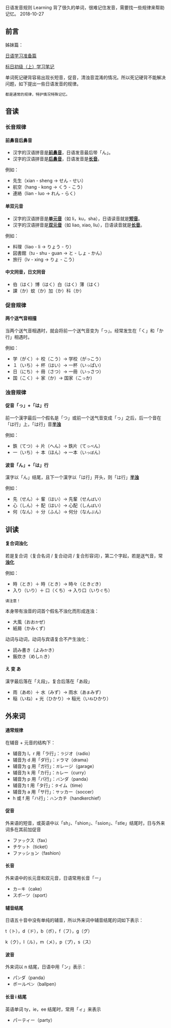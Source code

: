 日语发音规则
Learning
背了很久的单词，很难记住发音，需要找一些规律来帮助记忆。
2018-10-27



## 前言

姊妹篇：

[日语学习准备篇](11.html)

[标日初级（上）学习笔记](17.html)



单词死记硬背容易出现长短音，促音，清浊音混淆的情况。所以死记硬背不能解决问题，如下提出一些日语发音的规律。

`都是通常的规律，特护情况特殊记忆。`

## 音读

### 长音规律

#### 前鼻音后鼻音

- 汉字的汉语拼音是<u>**前鼻音**</u>，日语发音最后带「ん」。
- 汉字的汉语拼音是<u>**后鼻音**</u>，日语发音是<u>**长音**</u>。

例如：

- 先生（xian - sheng → せん - せい）
- 航空（hang - kong → くう - こう）
- 連絡（lian - luo →  れん - らく）

#### 单双元音

- 汉字的汉语拼音是<u>**单元音**</u>（如 li，ku，sha），日语读音就是<u>**短音**</u>。
- 汉字的汉语拼音是<u>**双元音**</u>（如 liao, xiao, liu），日语读音就是<u>**长音**</u>。

例如：

- 料理（liao - li → りょう - り）
- 図書館（tu - shu - guan → と - しょ - かん）
- 旅行（lv - xing → りょ - こう）

#### 中文同音，日文同音

- 伯（はく）博（はく）白（はく）薄（はく）
- 課（か）蚊（か）加（か）科（か）

### 促音规律

#### 两个送气音相撞

当两个送气音相遇时，就会将前一个送气音变为「っ」。经常发生在「く」和「か行」相遇时。

例如：

- 学（がく）＋ 校（こう）→  学校（が`っ`こう）
- １（いち）＋ 杯（はい）→  一杯（い`っ`ぱい）
- 日（にち）＋ 冊（さつ）→  一冊（い`っ`さつ）
- 国（こく）＋ 家（か）→  国家（こ`っ`か）

### 浊音规律

#### 促音「っ」+「は」行

前一个漢字最后一个假名是「つ」或前一个送气音变成「っ」之后，后一个音在「は行」上，「は行」音<u>**半浊**</u>

例如：

- 鉄（てつ）＋ 片（へん）→  鉄片（て`っぺ`ん）
- 一（いち）＋ 本（ほん）→  一本（い`っぽ`ん）

#### 波音「ん」+「は」行

漢字以「ん」结尾，且下一个漢字以「は行」开头，则「は行」<u>**半浊**</u>

例如：

- 先（せん）＋ 輩（はい）→  先輩（せん`ぱ`い）
- 心（しん）＋ 配（はい）→  心配（しん`ぱ`い）
- 何（なん）＋ 分（ふん）→  何分（なん`ぷ`ん）

## 训读

#### 复合词浊化

若是复合词（复合名词 / 复合动词 / 复合形容词），第二个字起，若是送气音，常<u>**浊化**</u>

例如：

- 時（とき）＋ 時（とき）→  時々（とき`ど`き）
- 入り（いり）＋ 口（くち）→  入り口（いり`ぐ`ち）

`请注意！`

本身带有浊音的词首个假名不浊化而形成连浊：

- 大風（おお`か`ぜ）
- 紙屑（かみ`く`ず）

动词与动词，动词与宾语复合不产生浊化：

- 読み書き（よみ`か`き）
- 飯炊き（めし`た`き）

#### え 变 あ

漢字最后落在「え段」，复合后落在「あ段」

- 雨（あめ）＋ 水（みず）→  雨水（あ`ま`みず）
- 稲（いね）+  光（ひかり）→  稲光（い`ね`ひかり）

## 外来词

#### 通常规律

在辅音 + 元音的结构下：

- 辅音为 l，r 用「ラ行」：`ラ`ジオ（radio）
- 辅音为 d 用「ダ行」：`ド`ラマ（drama）
- 辅音为 g 用「ガ行」：`ガ`レージ（garage）
- 辅音为 k 用「カ行」：`カ`レー（curry）
- 辅音为 p 用「パ行」：`パ`ンダ（panda）
- 辅音为 t 用「タ行」：`タ`イム（time）
- 辅音为 a 用「サ行」：`サ`ッカー（soccer）
- h 或 f 用「ハ行」：`ハ`ンカチ（handkerchief）

#### 促音

外来语的短音，或英语中以「sh」、「shion」、「ssion」、「stle」结尾时，日与外来词多在其前加促音

- ファ`ッ`クス（fax）
- チケ`ッ`ト（ticket）
- ファ`ッ`ション（fashion）

#### 长音

外来语中的长元音和双元音，日语常用长音「ー」

- カ`ー`キ（cake）
- スポ`ー`ツ（sport）

#### 辅音结尾

日语五十音中没有单纯的辅音，所以外来词中辅音结尾的词如下表示：

t（ト），d（ド），b（ボ），f（フ），g（グ）

k（ク），l（ル），m（メ），p（プ），s（ス）

#### 波音

外来词以 n 结尾，日语中用「ン」表示：

- パ`ン`ダ（panda）
- ボールペ`ン`（ballpen）

#### 长音 i 结尾

英语单词 ty，ie，ee 结尾时，常用「ィ」来表示

- パーティー（party）